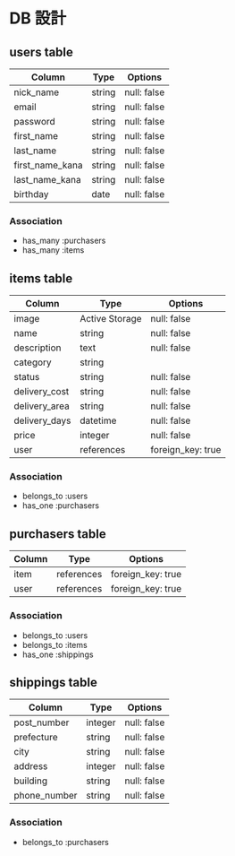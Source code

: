 # DB 設計

## users table

| Column             | Type                | Options                 |
|--------------------|---------------------|-------------------------|
| nick_name          | string              | null: false             |
| email              | string              | null: false             |
| password           | string              | null: false             |
| first_name         | string              | null: false             |
| last_name          | string              | null: false             |
| first_name_kana    | string              | null: false             |
| last_name_kana     | string              | null: false             |
| birthday           | date                | null: false             |


### Association

* has_many :purchasers
* has_many :items


## items table

| Column        | Type           | Options           |
|---------------|----------------|-------------------|
| image         | Active Storage | null: false       |
| name          | string         | null: false       |
| description   | text           | null: false       |
| category      | string         |                   |
| status        | string         | null: false       |
| delivery_cost | string         | null: false       |
| delivery_area | string         | null: false       |
| delivery_days | datetime       | null: false       |
| price         | integer        | null: false       |
| user          | references     | foreign_key: true |


### Association

- belongs_to :users
- has_one :purchasers


## purchasers table

| Column      | Type       | Options           |
|-------------|------------|-------------------|
| item        | references | foreign_key: true |
| user        | references | foreign_key: true |

### Association

- belongs_to :users
- belongs_to :items
- has_one :shippings


## shippings table

| Column       | Type       | Options           |
|--------------|------------|-------------------|
| post_number  | integer    | null: false       |
| prefecture   | string     | null: false       |
| city         | string     | null: false       |
| address      | integer    | null: false       |
| building     | string     | null: false       |
| phone_number | string     | null: false       |

### Association

- belongs_to :purchasers